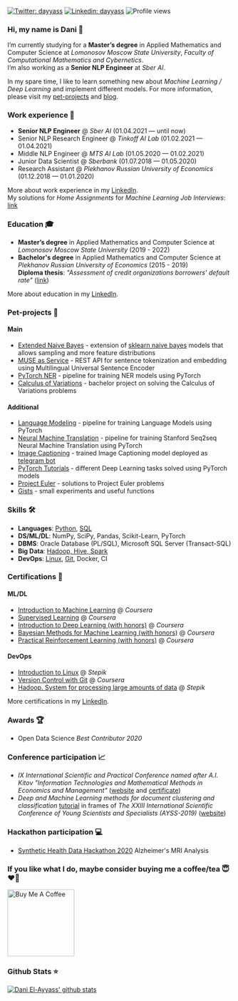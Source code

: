 [![Twitter: dayyass](https://img.shields.io/twitter/follow/d_ayyass?label=Follow)](https://twitter.com/d_ayyass)
[![Linkedin: dayyass](https://img.shields.io/badge/-Follow-blue?style=flat-square&logo=Linkedin&logoColor=white&link=https://www.linkedin.com/in/dayyass/)](https://www.linkedin.com/in/dayyass/)
![Profile views](https://gpvc.arturio.dev/dayyass)

### Hi, my name is Dani 👋
I’m currently studying for a **Master’s degree** in Applied Mathematics and Computer Science at *Lomonosov Moscow State University*, *Faculty of Computational Mathematics and Cybernetics*.<br>
I’m also working as a **Senior NLP Engineer** at *Sber AI*.

In my spare time, I like to learn something new about *Machine Learning / Deep Learning* and implement different models. For more information, please visit my [pet-projects](https://github.com/dayyass#pet-projects-) and [blog](https://dayyass.github.io).

### Work experience 👔
- **Senior NLP Engineer** @ *Sber AI* (01.04.2021 — until now)
- Senior NLP Research Engineer @ *Tinkoff AI Lab* (01.02.2021 — 01.04.2021)
- Middle NLP Engineer @ *MTS AI Lab* (01.05.2020 — 01.02.2021)
- Junior Data Scientist @ *Sberbank* (01.07.2018 — 01.05.2020)
- Research Assistant @ *Plekhanov Russian University of Economics* (01.12.2018 — 01.01.2020)

More about work experience in my [LinkedIn](https://www.linkedin.com/in/dayyass/).<br>
My solutions for *Home Assignments* for *Machine Learning Job Interviews*: [link](https://github.com/dayyass/ml_interviews)

### Education 🎓
- **Master’s degree** in Applied Mathematics and Computer Science at *Lomonosov Moscow State University* (2019 - 2022)
- **Bachelor's degree** in Applied Mathematics and Computer Science at *Plekhanov Russian University of Economics* (2015 - 2019)<br>
**Diploma thesis**: *"Assessment of credit organizations borrowers' default rate"* ([link](https://github.com/dayyass/bachelor_diploma))

More about education in my [LinkedIn](https://www.linkedin.com/in/dayyass/).

### Pet-projects 🐾
#### Main
- [Extended Naive Bayes](https://github.com/dayyass/extended_naive_bayes) - extension of [sklearn naive bayes](http://scikit-learn.org/stable/modules/naive_bayes.html) models that allows sampling and more feature distributions
- [MUSE as Service](https://github.com/dayyass/muse_as_service) - REST API for sentence tokenization and embedding using Multilingual Universal Sentence Encoder
- [PyTorch NER](https://github.com/dayyass/pytorch_ner) - pipeline for training NER models using PyTorch
- [Calculus of Variations](https://github.com/dayyass/calculus_of_variations) - bachelor project on solving the Calculus of Variations problems
#### Additional
- [Language Modeling](https://github.com/dayyass/language_modeling) - pipeline for training Language Models using PyTorch
- [Neural Machine Translation](https://github.com/dayyass/neural_machine_translation) - pipeline for training Stanford Seq2seq Neural Machine Translation using PyTorch
- [Image Captioning](https://github.com/dayyass/image_captioning) - trained Image Captioning model deployed as [telegram bot](https://t.me/dayyass_image_captioning_bot)
- [PyTorch Tutorials](https://github.com/dayyass/pytorch_tutorials) - different Deep Learning tasks solved using PyTorch models
- [Project Euler](https://github.com/dayyass/project_euler) - solutions to Project Euler problems
- [Gists](https://gist.github.com/dayyass) - small experiments and useful functions

### Skills 🛠️
- **Languages**: [Python](https://www.coursera.org/account/accomplishments/certificate/NWZB93Q9CXY3), [SQL](https://www.coursera.org/account/accomplishments/certificate/VZE7GT5HHXNZ)
- **DS/ML/DL**:  NumPy, SciPy, Pandas, Scikit-Learn, PyTorch
- **DBMS**:      Oracle Database (PL/SQL), Microsoft SQL Server (Transact-SQL)
- **Big Data**:  [Hadoop, Hive, Spark](https://stepik.org/cert/166893)
- **DevOps**:    [Linux](https://stepik.org/cert/144831), [Git](https://www.coursera.org/account/accomplishments/certificate/8NLLEX6PAFUM), Docker, CI

### Certifications 📜
#### ML/DL
- [Introduction to Machine Learning](https://www.coursera.org/account/accomplishments/certificate/DPLHFXLT94L5) @ *Coursera*
- [Supervised Learning](https://www.coursera.org/account/accomplishments/certificate/AQTVYCMJEHRU) @ *Coursera*
- [Introduction to Deep Learning (with honors)](https://www.coursera.org/account/accomplishments/certificate/D4VMH74AJHHK) @ *Coursera*
- [Bayesian Methods for Machine Learning (with honors)](https://www.coursera.org/account/accomplishments/certificate/5R62SGB3G6GF) @ *Coursera*
- [Practical Reinforcement Learning (with honors)](https://www.coursera.org/account/accomplishments/certificate/AUVVSHZFH7XZ) @ *Coursera*
#### DevOps
- [Introduction to Linux](https://stepik.org/cert/144831) @ *Stepik*
- [Version Control with Git](https://www.coursera.org/account/accomplishments/certificate/8NLLEX6PAFUM) @ *Coursera*
- [Hadoop. System for processing large amounts of data](https://stepik.org/cert/166893) @ *Stepik*

More certifications in my [LinkedIn](https://www.linkedin.com/in/dayyass/).

### Awards 🏆
- Open Data Science *Best Contributor 2020*

### Conference participation 📈
- *IX International Scientific and Practical Conference named after A.I. Kitov "Information Technologies and Mathematical Methods in Economics and Management"* ([website](https://it-mm.rea.ru/eng) and [certificate](https://it-mm.rea.ru/uploads/arhiv/2019/sertificat/299.pdf))
- *Deep and Machine Learning methods for document clustering and classification* [tutorial](https://indico-hlit.jinr.ru/event/146/overview) in frames of *The XXIII International Scientific Conference of Young Scientists and Specialists (AYSS-2019)* ([website](https://indico.jinr.ru/event/756/))

### Hackathon participation 💻
- [Synthetic Health Data Hackathon 2020](https://github.com/dayyass/synthetic_health_data_hackathon_2020) Alzheimer's MRI Analysis

### If you like what I do, maybe consider buying me a coffee/tea 😇❤️‍🔥
<a href="https://www.buymeacoffee.com/dayyass" target="_blank"><img src="https://cdn.buymeacoffee.com/buttons/v2/default-red.png" alt="Buy Me A Coffee" width="150" ></a>

### Github Stats ⭐
[![Dani El-Ayyass' github stats](https://github-readme-stats.vercel.app/api?username=dayyass)](https://github.com/anuraghazra/github-readme-stats)

